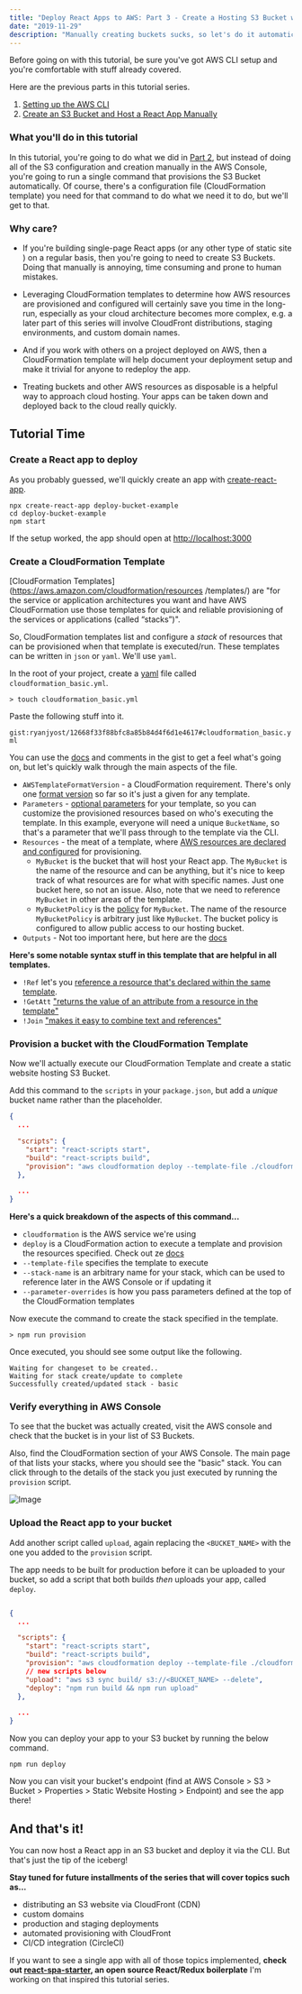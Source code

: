 ```yaml
---
title: "Deploy React Apps to AWS: Part 3 - Create a Hosting S3 Bucket with CloudFormation"
date: "2019-11-29"
description: "Manually creating buckets sucks, so let's do it automatically with CloudFront templates."
---
```


Before going on with this tutorial, be sure you've got AWS CLI setup and you're comfortable with stuff already covered.

Here are the previous parts in this tutorial series.

1. [Setting up the AWS CLI](https://www.ryanjyost.com/setup-aws-cli/)
2. [Create an S3 Bucket and Host a React App Manually](https://www.ryanjyost.com/create-s3-bucket-manually/)

### What you'll do in this tutorial

In this tutorial, you're going to do what we did in [Part 2](https://www.ryanjyost.com/create-s3-bucket-manually/), but instead
of doing all of the S3 configuration and creation manually in the AWS
Console, you're going to run a single command that provisions the S3 Bucket
automatically. Of course, there's a configuration file (CloudFormation
template) you need for that command to do what we need it to do, but we'll get to that.

### Why care?

- If you're building single-page React apps (or any other type of static site
  ) on a regular basis, then you're going to need to create S3 Buckets. Doing
  that manually is annoying, time consuming and prone to human mistakes.

- Leveraging CloudFormation templates to determine how AWS resources are
  provisioned and configured will certainly save you time in the long-run, especially as your cloud architecture becomes more complex, e.g. a later part
  of this series will involve CloudFront distributions, staging environments, and custom domain names.

- And if you work with others on a project deployed on AWS, then a
  CloudFormation template will help document your deployment setup and make
  it trivial for anyone to redeploy the app.

- Treating buckets and other AWS resources as disposable is a helpful way to
  approach cloud hosting. Your apps can be taken down and deployed back to
  the cloud really quickly.

## Tutorial Time

### Create a React app to deploy

As you probably guessed, we'll quickly create an app with [create-react-app](https://github.com/facebook/create-react-app).

```dotenv
npx create-react-app deploy-bucket-example
cd deploy-bucket-example
npm start
```

If the setup worked, the app should open at [http://localhost:3000](http://localhost:3000)

### Create a CloudFormation Template

[CloudFormation Templates](https://aws.amazon.com/cloudformation/resources
/templates/) are "for the service or application architectures you want and have
AWS CloudFormation use those templates for quick and reliable provisioning of
the services or applications (called “stacks”)".

So, CloudFormation templates list and configure a _stack_ of resources that
can be
provisioned when that template is executed/run. These templates can be
written in `json` or `yaml`. We'll use `yaml`.

In the root of your project, create a [yaml](https://yaml.org/) file called
`cloudformation_basic.yml`.

```dotenv
> touch cloudformation_basic.yml
```

Paste the following stuff into it.

`gist:ryanjyost/12668f33f88bfc8a85b84d4f6d1e4617#cloudformation_basic.yml`

You can use the
[docs](https://docs.aws.amazon.com/AWSCloudFormation/latest/UserGuide/aws-properties-s3-bucket.html)
and comments in the gist to get a feel what's going on, but let's quickly
walk through the main aspects of the file.

- `AWSTemplateFormatVersion` - a CloudFormation requirement. There's only one
  [format version](https://docs.aws.amazon.com/AWSCloudFormation/latest/UserGuide/format-version-structure.html)
  so far so it's just a given for any template.
- `Parameters` -
  [optional parameters](https://docs.aws.amazon.com/AWSCloudFormation/latest/UserGuide/parameters-section-structure.html)
  for your template, so you can customize the provisioned resources based on
  who's executing the template. In this example, everyone will need a
  unique `BucketName`, so that's a parameter that we'll pass through to the
  template via the CLI.
- `Resources` - the meat of a template, where
  [AWS resources are declared and configured](https://docs.aws.amazon.com/AWSCloudFormation/latest/UserGuide/aws-template-resource-type-ref.html)
  for provisioning.
  - `MyBucket` is the bucket that will host your React app. The `MyBucket` is
    the name of the resource and can be anything, but it's nice to keep track
    of what resources are for what with specific names. Just one bucket here, so not
    an issue. Also, note that we need to reference `MyBucket` in other
    areas of the template.
  - `MyBucketPolicy` is the [policy](https://docs.aws.amazon.com/AWSCloudFormation/latest/UserGuide/aws-properties-s3-policy.html) for `MyBucket`. The name of the resource
    `MyBucketPolicy` is arbitrary just like `MyBucket`. The bucket policy is
    configured to allow public access to our hosting bucket.
- `Outputs` - Not too important here, but here are the
  [docs](https://docs.aws.amazon.com/AWSCloudFormation/latest/UserGuide/outputs-section-structure.html)

**Here's some notable syntax stuff in this template that are helpful in all
templates.**

- `!Ref` let's you
  [reference a resource that's declared within the same template](https://docs.aws.amazon.com/AWSCloudFormation/latest/UserGuide/intrinsic-function-reference-ref.html).
- `!GetAtt` ["returns the value of an attribute from a resource in the
  template"](https://docs.aws.amazon.com/AWSCloudFormation/latest/UserGuide/intrinsic-function-reference-getatt.html)
- `!Join` ["makes it easy to combine text and references"](https://docs.aws.amazon.com/AWSCloudFormation/latest/UserGuide/intrinsic-function-reference-join.html)

### Provision a bucket with the CloudFormation Template

Now we'll actually execute our CloudFormation Template and create a static
website hosting S3 Bucket.

Add this command to the `scripts` in your `package.json`, but add a _unique_
bucket name rather than the placeholder.

```json
{
  ...

  "scripts": {
    "start": "react-scripts start",
    "build": "react-scripts build",
    "provision": "aws cloudformation deploy --template-file ./cloudformation_basic.yml --stack-name hosting-bucket --parameter-overrides BucketName=<BUCKET_NAME>"
  },

  ...
}
```

**Here's a quick breakdown of the aspects of this command...**
- `cloudformation` is the AWS service we're using
- `deploy` is a CloudFormation action to execute a template and provision the resources specified. Check out ze [docs](https://docs.aws.amazon.com/cli/latest/reference/cloudformation/deploy/index.html)
- `--template-file` specifies the template to execute
- `--stack-name` is an arbitrary name for your stack, which can be used to reference later in the AWS Console or if updating it
- `--parameter-overrides` is how you pass parameters defined at the top of the CloudFormation templates

Now execute the command to create the stack specified in the template.

```dotenv
> npm run provision
```

Once executed, you should see some output like the following.

```dotenv
Waiting for changeset to be created..
Waiting for stack create/update to complete
Successfully created/updated stack - basic
```

### Verify everything in AWS Console

To see that the bucket was actually created, visit the AWS console and check that the bucket is in your list of S3 Buckets.

Also, find the CloudFormation section of your AWS Console. The main page of that lists your stacks, where you should see the "basic" stack. You can click through to the details of the stack you just executed by running the `provision` script.

![Image](https://yosts-posts.s3.amazonaws.com/post3_cloudformation.png)

### Upload the React app to your bucket
Add another script called `upload`, again replacing the `<BUCKET_NAME>` with the one you added to the `provision` script.

The app needs to be built for production before it can be uploaded to your bucket, so add a script that both builds _then_ uploads your app, called `deploy`.

```json

{
  ...

  "scripts": {
    "start": "react-scripts start",
    "build": "react-scripts build",
    "provision": "aws cloudformation deploy --template-file ./cloudformation_basic.yml --stack-name hosting-bucket --parameter-overrides BucketName=<BUCKET_NAME>",
    // new scripts below
    "upload": "aws s3 sync build/ s3://<BUCKET_NAME> --delete",
    "deploy": "npm run build && npm run upload"
  },

  ...
}
```


Now you can deploy your app to your S3 bucket by running the below command.
```dotenv
npm run deploy
```

Now you can visit your bucket's endpoint (find at AWS Console > S3 > Bucket > Properties > Static Website Hosting > Endpoint) and see the app there!

## And that's it!

You can now host a React app in an S3 bucket and deploy it via the CLI. But that's just the tip of the iceberg!

**Stay tuned for future installments of the series that will cover topics such as...**

- distributing an S3 website via CloudFront (CDN)
- custom domains
- production and staging deployments
- automated provisioning with CloudFront
- CI/CD integration (CircleCI)

If you want to see a single app with all of those topics implemented, **check out [react-spa-starter](https://github.com/ryanjyost/react-spa-starter), an open source React/Redux boilerplate** I'm working on that inspired this
tutorial series.

